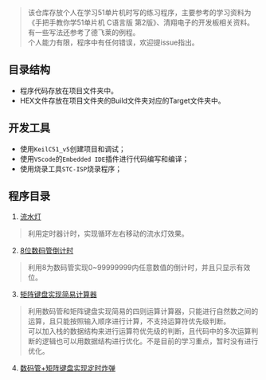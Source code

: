 > 该仓库存放个人在学习51单片机时写的练习程序，主要参考的学习资料为《手把手教你学51单片机 C语言版 第2版》、清翔电子的开发板相关资料。有一些写法还参考了德飞莱的例程。   
> 个人能力有限，程序中有任何错误，欢迎提issue指出。  
## 目录结构
- 程序代码存放在项目文件夹中。  
- HEX文件存放在项目文件夹的Build文件夹对应的Target文件夹中。     
## 开发工具
- 使用`KeilC51_v5`创建项目和调试；  
- 使用`VScode`的`Embedded IDE`插件进行代码编写和编译；  
- 使用烧录工具`STC-ISP`烧录程序；   
## 程序目录
1. [流水灯](./STC89C52/led_blink_timer)   
> 利用定时器计时，实现循环左右移动的流水灯效果。  
2. [8位数码管倒计时](./STC89C52/seven_seg_display_countdown)   
> 利用8为数码管实现0~99999999内任意数值的倒计时，并且只显示有效位。  
3. [矩阵键盘实现简易计算器](./STC89C52/key_matrix_calculator)
> 利用数码管和矩阵键盘实现简易的四则运算计算器，只能进行自然数之间的运算，且只能按照输入顺序进行计算，不支持运算符优先级判断。  
> 可以加入栈的数据结构来进行运算符优先级的判断，且代码中的多次运算判断的逻辑也可以用数据结构进行优化。不是目前的学习重点，暂时没有进行优化。  
4. [数码管+矩阵键盘实现定时炸弹]()